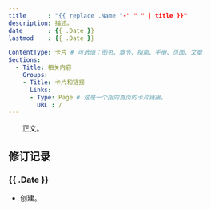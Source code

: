 ```yaml
---
title      : "{{ replace .Name "-" " " | title }}"
description: 描述。
date       : {{ .Date }}
lastmod    : {{ .Date }}

ContentType: 卡片 # 可选值：图书、章节、指南、手册、页面、文章
Sections:
  - Title: 相关内容
    Groups:
    - Title: 卡片和链接
      Links:
      - Type: Page # 这是一个指向首页的卡片链接。
        URL : /
---
```


　　正文。

## 修订记录
### {{ .Date }}
* 创建。